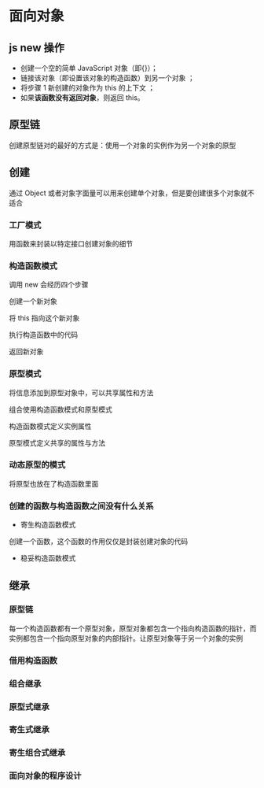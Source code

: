 # 面向对象

## js new 操作

- 创建一个空的简单 JavaScript 对象（即{}）；
- 链接该对象（即设置该对象的构造函数）到另一个对象 ；
- 将步骤 1 新创建的对象作为 this 的上下文 ；
- 如果**该函数没有返回对象**，则返回 this。

## 原型链

创建原型链对的最好的方式是：使用一个对象的实例作为另一个对象的原型

## 创建

通过 Object 或者对象字面量可以用来创建单个对象，但是要创建很多个对象就不适合

### 工厂模式

用函数来封装以特定接口创建对象的细节

### 构造函数模式

调用 new 会经历四个步骤

创建一个新对象

将 this 指向这个新对象

执行构造函数中的代码

返回新对象

### 原型模式

将信息添加到原型对象中，可以共享属性和方法

组合使用构造函数模式和原型模式

构造函数模式定义实例属性

原型模式定义共享的属性与方法

### 动态原型的模式

将原型也放在了构造函数里面

### 创建的函数与构造函数之间没有什么关系

- 寄生构造函数模式

创建一个函数，这个函数的作用仅仅是封装创建对象的代码

- 稳妥构造函数模式

## 继承

### 原型链

每一个构造函数都有一个原型对象，原型对象都包含一个指向构造函数的指针，而实例都包含一个指向原型对象的内部指针。让原型对象等于另一个对象的实例

### 借用构造函数

### 组合继承

### 原型式继承

### 寄生式继承

### 寄生组合式继承

### 面向对象的程序设计
